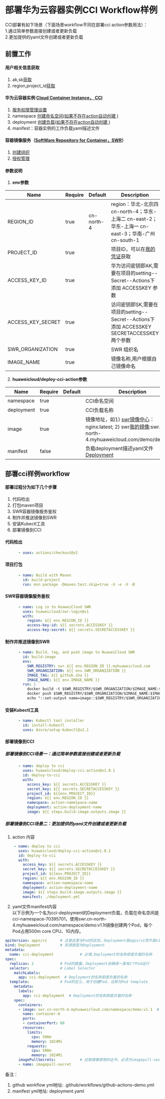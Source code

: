 # 部署华为云容器实例CCI Workflow样例

CCI部署有如下场景（下面场景workflow不同在部署cci action参数用法）：  
1.通过简单参数直接创建或者更新负载  
2.更加提供的yaml文件创建或者更新负载  

## **前置工作**
#### 用户相关信息获取
1) ak,sk[获取](https://support.huaweicloud.com/usermanual-ca/ca_01_0003.html?utm_campaign=ua&utm_content=ca&utm_term=console) 
2) region,project_id[获取](https://support.huaweicloud.com/usermanual-ca/ca_01_0001.html)   

#### 华为云容器实例 [Cloud Container Instance， CCI](https://support.huaweicloud.com/cci/index.html)
1) [服务权限管理设置](https://support.huaweicloud.com/usermanual-cci/cci_01_0074.html)
2) namespace [创建命名空间(如果不存在action自动创建 )](https://support.huaweicloud.com/qs-cci/cci_qs_0004.html)  
3) deployment [创建负载(如果不存在action自动创建 )](https://support.huaweicloud.com/qs-cci/cci_qs_0005.html)  
4) manifest：容器实例的工作负载yaml描述文件   
#### 容器镜像服务（[SoftWare Repository for Container，SWR](https://support.huaweicloud.com/swr/index.html)）    
1) [创建组织](https://support.huaweicloud.com/usermanual-swr/swr_01_0014.html)   
2) [授权管理](https://support.huaweicloud.com/usermanual-swr/swr_01_0072.html)
#### 参数说明
1) **env参数**

| Name          | Require | Default | Description |
| ------------- | ------- | ------- | ----------- |
| REGION_ID    |   true        |     cn-north-4    | region：华北-北京四	cn-north-4；华东-上海二	cn-east-2；华东-上海一	cn-east-3；华南-广州	cn-south-1|
| PROJECT_ID    |   true    |         | 项目ID，可以在[我的凭证](https://console.huaweicloud.com/iam/?locale=zh-cn#/mine/apiCredential)获取|
| ACCESS_KEY_ID    |   true    |         | 华为访问密钥即AK,需要在项目的setting--Secret--Actions下添加 ACCESSKEY 参数|
| ACCESS_KEY_SECRET    |   true    |         | 访问密钥即SK,需要在项目的setting--Secret--Actions下添加 ACCESSKEY SECRETACCESSKEY 两个参数|
| SWR_ORGANIZATION    |   true    |         | SWR 组织名|
| IMAGE_NAME    |   true    |         | 镜像名称,用户根据自己镜像命名|  
2) **huaweicloud/deploy-cci-action参数**  

| Name          | Require | Default | Description |
| ------------- | ------- | ------- | ----------- |
| namespace    |   true         |         | CCI命名空间|
| deployment    |   true         |         | CCI负载名称|
| image    |   true         |         | 镜像地址，如1) [swr镜像中心](https://console.huaweicloud.com/swr/?agencyId=66af5f8d4b84416785817649d667a396&region=cn-north-4&locale=zh-cn#/app/swr/huaweiOfficialList)：nginx:latest;  2) swr[我的镜像](https://console.huaweicloud.com/swr/?agencyId=66af5f8d4b84416785817649d667a396&region=cn-north-4&locale=zh-cn#/app/warehouse/list):swr.cn-north-4.myhuaweicloud.com/demo/demo:v1.1|
| manifest    |   false    |         | 负载deployment描述yaml文件[Deployment](https://support.huaweicloud.com/devg-cci/cci_05_0005.html)|  



## **部署cci样例workflow**
#### 部署过程分为如下几个步骤
1) 代码检出  
2) 打包maven项目  
3) SWR容器镜像服务鉴权  
4) 制作并推送镜像到SWR  
5) 安装Kubectl工具  
6) 部署镜像到CCI
#### 代码检出 
```yaml
      - uses: actions/checkout@v2
```

#### 项目打包
```yaml
      - name: Build with Maven
        id: build-project
        run: mvn package -Dmaven.test.skip=true -U -e -X -B
```

#### SWR容器镜像服务鉴权
```yaml
      - name: Log in to HuaweiCloud SWR
        uses: huaweicloud/swr-login@v1
        with:
          region: ${{ env.REGION_ID }}
          access-key-id: ${{ secrets.ACCESSKEY }}
          access-key-secret: ${{ secrets.SECRETACCESSKEY }}
```

#### 制作并推送镜像到SWR
```yaml
      - name: Build, tag, and push image to HuaweiCloud SWR
        id: build-image
        env:
          SWR_REGISTRY: swr.${{ env.REGION_ID }}.myhuaweicloud.com
          SWR_ORGANIZATION: ${{ env.SWR_ORGANIZATION }}
          IMAGE_TAG: ${{ github.sha }}
          IMAGE_NAME: ${{ env.IMAGE_NAME }}
        run: |
          docker build -t $SWR_REGISTRY/$SWR_ORGANIZATION/$IMAGE_NAME:$IMAGE_TAG .
          docker push $SWR_REGISTRY/$SWR_ORGANIZATION/$IMAGE_NAME:$IMAGE_TAG
          echo "::set-output name=image::$SWR_REGISTRY/$SWR_ORGANIZATION/$IMAGE_NAME:$IMAGE_TAG"
```

#### 安装Kubectl工具
```yaml
      - name: Kubectl tool installer
        id: install-kubectl
        uses: Azure/setup-kubectl@v2.1
```

#### 部署镜像到CCI
##### 部署镜像到CCI场景一：通过简单参数直接创建或者更新负载
```yaml
      - name: deploy to cci
        uses: huaweicloud/deploy-cci-action@v1.0.1
        id: deploy-to-cci
        with:
          access_key: ${{ secrets.ACCESSKEY }}
          secret_key: ${{ secrets.SECRETACCESSKEY }}
          project_id: ${{env.PROJECT_ID}}
          region: ${{ env.REGION_ID }}
          namespace: action-namespace-name
          deployment: action-deployment-name
          image: ${{ steps.build-image.outputs.image }}
 ```    
##### 部署镜像到CCI场景二：更加提供的yaml文件创建或者更新负载
1) action 内容
```yaml
    - name: deploy to cci
      uses: huaweicloud/deploy-cci-action@v1.0.1
      id: deploy-to-cci
      with:
        access_key: ${{ secrets.ACCESSKEY }}
        secret_key: ${{ secrets.SECRETACCESSKEY }}
        project_id: ${{env.PROJECT_ID}}
        region: ${{ env.REGION_ID }}
        namespace: action-namespace-name
        deployment: action-deployment-name
        image: ${{ steps.build-image.outputs.image }}
        manifest: ./deployment.yml
```

2) yaml文件manifest内容  
以下示例为一个名为cci-deployment的Deployment负载，负载在命名空间是cci-namespace-70395701，使用swr.cn-north-4.myhuaweicloud.com/namespace/demo:v1.1t镜像创建两个Pod，每个Pod占用500m core CPU、1G内存。

```yaml
apiVersion: apps/v1      # 注意这里与Pod的区别，Deployment是apps/v1而不是v1
kind: Deployment         # 资源类型为Deployment
metadata:
  name: cci-deployment            # 必填,Deployment的名称即是负载的名称
spec:
  replicas: 2            # Pod的数量，Deployment会确保一直有2个Pod运行         
  selector:              # Label Selector
    matchLabels:
      app: cci-deployment  # Deployment的名称即是负载的名称
  template:              # Pod的定义，用于创建Pod，也称为Pod template
    metadata:
      labels:
        app: cci-deployment  # Deployment的名称即是负载的名称
    spec:
      containers:
      - image: swr.cn-north-4.myhuaweicloud.com/namespace/demo:v1.1  # 镜像地址,传入参数image会将次镜像地址替换
        name: container-0
        ports:
        - containerPort: 80
        resources:
          limits:
            cpu: 500m
            memory: 1024Mi
          requests:
            cpu: 500m
            memory: 1024Mi
      imagePullSecrets:           # 拉取镜像使用的证书，必须为imagepull-secret
      - name: imagepull-secret
```
备注：  
1) github workflow yml地址: .github/workflows/github-actions-demo.yml  
2) manifest yml地址: deployment.yaml

